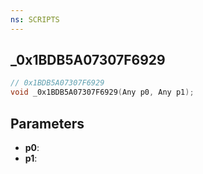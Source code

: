 ```yaml
---
ns: SCRIPTS
---
```

## _0x1BDB5A07307F6929

```c
// 0x1BDB5A07307F6929
void _0x1BDB5A07307F6929(Any p0, Any p1);
```

## Parameters
* **p0**:
* **p1**:
